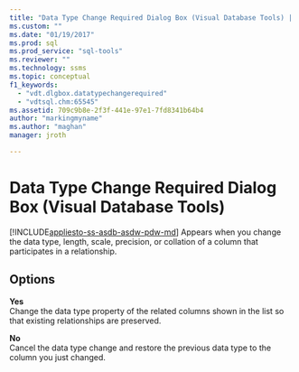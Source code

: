 ```yaml
---
title: "Data Type Change Required Dialog Box (Visual Database Tools) | Microsoft Docs"
ms.custom: ""
ms.date: "01/19/2017"
ms.prod: sql
ms.prod_service: "sql-tools"
ms.reviewer: ""
ms.technology: ssms
ms.topic: conceptual
f1_keywords: 
  - "vdt.dlgbox.datatypechangerequired"
  - "vdtsql.chm:65545"
ms.assetid: 709c9b8e-2f3f-441e-97e1-7fd8341b64b4
author: "markingmyname"
ms.author: "maghan"
manager: jroth

---
```

# Data Type Change Required Dialog Box (Visual Database Tools)
[!INCLUDE[appliesto-ss-asdb-asdw-pdw-md](../../includes/appliesto-ss-asdb-asdw-pdw-md.md)]
Appears when you change the data type, length, scale, precision, or collation of a column that participates in a relationship.  
  
## Options  
**Yes**  
Change the data type property of the related columns shown in the list so that existing relationships are preserved.  
  
**No**  
Cancel the data type change and restore the previous data type to the column you just changed.  
  
